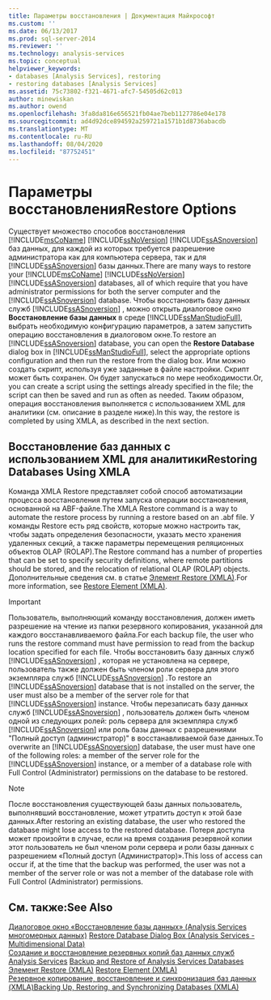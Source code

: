 ```yaml
---
title: Параметры восстановления | Документация Майкрософт
ms.custom: ''
ms.date: 06/13/2017
ms.prod: sql-server-2014
ms.reviewer: ''
ms.technology: analysis-services
ms.topic: conceptual
helpviewer_keywords:
- databases [Analysis Services], restoring
- restoring databases [Analysis Services]
ms.assetid: 75c73802-f321-4671-afc7-54505d62c013
author: minewiskan
ms.author: owend
ms.openlocfilehash: 3fa8da816e656521fb04ae7beb1127786e04e178
ms.sourcegitcommit: ad4d92dce894592a259721a1571b1d8736abacdb
ms.translationtype: MT
ms.contentlocale: ru-RU
ms.lasthandoff: 08/04/2020
ms.locfileid: "87752451"
---
```

# <a name="restore-options"></a><span data-ttu-id="5651d-102">Параметры восстановления</span><span class="sxs-lookup"><span data-stu-id="5651d-102">Restore Options</span></span>
  <span data-ttu-id="5651d-103">Существует множество способов восстановления [!INCLUDE[msCoName](../../includes/msconame-md.md)] [!INCLUDE[ssNoVersion](../../includes/ssnoversion-md.md)] [!INCLUDE[ssASnoversion](../../includes/ssasnoversion-md.md)] баз данных, для каждой из которых требуется разрешение администратора как для компьютера сервера, так и для [!INCLUDE[ssASnoversion](../../includes/ssasnoversion-md.md)] базы данных.</span><span class="sxs-lookup"><span data-stu-id="5651d-103">There are many ways to restore your [!INCLUDE[msCoName](../../includes/msconame-md.md)] [!INCLUDE[ssNoVersion](../../includes/ssnoversion-md.md)] [!INCLUDE[ssASnoversion](../../includes/ssasnoversion-md.md)] databases, all of which require that you have administrator permissions for both the server computer and the [!INCLUDE[ssASnoversion](../../includes/ssasnoversion-md.md)] database.</span></span> <span data-ttu-id="5651d-104">Чтобы восстановить базу данных служб [!INCLUDE[ssASnoversion](../../includes/ssasnoversion-md.md)] , можно открыть диалоговое окно **Восстановление базы данных** в среде [!INCLUDE[ssManStudioFull](../../includes/ssmanstudiofull-md.md)], выбрать необходимую конфигурацию параметров, а затем запустить операцию восстановления в диалоговом окне.</span><span class="sxs-lookup"><span data-stu-id="5651d-104">To restore an [!INCLUDE[ssASnoversion](../../includes/ssasnoversion-md.md)] database, you can open the **Restore Database** dialog box in [!INCLUDE[ssManStudioFull](../../includes/ssmanstudiofull-md.md)], select the appropriate options configuration and then run the restore from the dialog box.</span></span> <span data-ttu-id="5651d-105">Или можно создать скрипт, используя уже заданные в файле настройки. Скрипт может быть сохранен. Он будет запускаться по мере необходимости.</span><span class="sxs-lookup"><span data-stu-id="5651d-105">Or, you can create a script using the settings already specified in the file; the script can then be saved and run as often as needed.</span></span> <span data-ttu-id="5651d-106">Таким образом, операция восстановления выполняется с использованием XML для аналитики (см. описание в разделе ниже).</span><span class="sxs-lookup"><span data-stu-id="5651d-106">In this way, the restore is completed by using XMLA, as described in the next section.</span></span>  
  
## <a name="restoring-databases-using-xmla"></a><span data-ttu-id="5651d-107">Восстановление баз данных с использованием XML для аналитики</span><span class="sxs-lookup"><span data-stu-id="5651d-107">Restoring Databases Using XMLA</span></span>  
 <span data-ttu-id="5651d-108">Команда XMLA Restore представляет собой способ автоматизации процесса восстановления путем запуска операции восстановления, основанной на ABF-файле.</span><span class="sxs-lookup"><span data-stu-id="5651d-108">The XMLA Restore command is a way to automate the restore process by running a restore based on an .abf file.</span></span> <span data-ttu-id="5651d-109">У команды Restore есть ряд свойств, которые можно настроить так, чтобы задать определения безопасности, указать место хранения удаленных секций, а также параметры перемещения реляционных объектов OLAP (ROLAP).</span><span class="sxs-lookup"><span data-stu-id="5651d-109">The Restore command has a number of properties that can be set to specify security definitions, where remote partitions should be stored, and the relocation of relational OLAP (ROLAP) objects.</span></span> <span data-ttu-id="5651d-110">Дополнительные сведения см. в статье [Элемент Restore (XMLA)](https://docs.microsoft.com/bi-reference/xmla/xml-elements-commands/restore-element-xmla).</span><span class="sxs-lookup"><span data-stu-id="5651d-110">For more information, see [Restore Element &#40;XMLA&#41;](https://docs.microsoft.com/bi-reference/xmla/xml-elements-commands/restore-element-xmla).</span></span>  
  
> [!IMPORTANT]  
>  <span data-ttu-id="5651d-111">Пользователь, выполняющий команду восстановления, должен иметь разрешение на чтение из папки резервного копирования, указанной для каждого восстанавливаемого файла.</span><span class="sxs-lookup"><span data-stu-id="5651d-111">For each backup file, the user who runs the restore command must have permission to read from the backup location specified for each file.</span></span> <span data-ttu-id="5651d-112">Чтобы восстановить базу данных служб [!INCLUDE[ssASnoversion](../../includes/ssasnoversion-md.md)] , которая не установлена на сервере, пользователь также должен быть членом роли сервера для этого экземпляра служб [!INCLUDE[ssASnoversion](../../includes/ssasnoversion-md.md)] .</span><span class="sxs-lookup"><span data-stu-id="5651d-112">To restore an [!INCLUDE[ssASnoversion](../../includes/ssasnoversion-md.md)] database that is not installed on the server, the user must also be a member of the server role for that [!INCLUDE[ssASnoversion](../../includes/ssasnoversion-md.md)] instance.</span></span> <span data-ttu-id="5651d-113">Чтобы перезаписать базу данных служб [!INCLUDE[ssASnoversion](../../includes/ssasnoversion-md.md)] , пользователь должен быть членом одной из следующих ролей: роль сервера для экземпляра служб [!INCLUDE[ssASnoversion](../../includes/ssasnoversion-md.md)] или роль базы данных с разрешениями "Полный доступ (администратор)" в восстанавливаемой базе данных.</span><span class="sxs-lookup"><span data-stu-id="5651d-113">To overwrite an [!INCLUDE[ssASnoversion](../../includes/ssasnoversion-md.md)] database, the user must have one of the following roles: a member of the server role for the [!INCLUDE[ssASnoversion](../../includes/ssasnoversion-md.md)] instance, or a member of a database role with Full Control (Administrator) permissions on the database to be restored.</span></span>  
  
> [!NOTE]  
>  <span data-ttu-id="5651d-114">После восстановления существующей базы данных пользователь, выполнявший восстановление, может утратить доступ к этой базе данных.</span><span class="sxs-lookup"><span data-stu-id="5651d-114">After restoring an existing database, the user who restored the database might lose access to the restored database.</span></span> <span data-ttu-id="5651d-115">Потеря доступа может произойти в случае, если на время создания резервной копии этот пользователь не был членом роли сервера и роли базы данных с разрешением «Полный доступ (Администратор)».</span><span class="sxs-lookup"><span data-stu-id="5651d-115">This loss of access can occur if, at the time that the backup was performed, the user was not a member of the server role or was not a member of the database role with Full Control (Administrator) permissions.</span></span>  
  
## <a name="see-also"></a><span data-ttu-id="5651d-116">См. также:</span><span class="sxs-lookup"><span data-stu-id="5651d-116">See Also</span></span>  
 <span data-ttu-id="5651d-117">[Диалоговое окно «Восстановление базы данных» &#40;Analysis Services многомерных данных&#41;](../restore-database-dialog-box-analysis-services-multidimensional-data.md) </span><span class="sxs-lookup"><span data-stu-id="5651d-117">[Restore Database Dialog Box &#40;Analysis Services - Multidimensional Data&#41;](../restore-database-dialog-box-analysis-services-multidimensional-data.md) </span></span>  
 <span data-ttu-id="5651d-118">[Создание и восстановление резервных копий баз данных служб Analysis Services](backup-and-restore-of-analysis-services-databases.md) </span><span class="sxs-lookup"><span data-stu-id="5651d-118">[Backup and Restore of Analysis Services Databases](backup-and-restore-of-analysis-services-databases.md) </span></span>  
 <span data-ttu-id="5651d-119">[Элемент Restore &#40;XMLA&#41;](https://docs.microsoft.com/bi-reference/xmla/xml-elements-commands/restore-element-xmla) </span><span class="sxs-lookup"><span data-stu-id="5651d-119">[Restore Element &#40;XMLA&#41;](https://docs.microsoft.com/bi-reference/xmla/xml-elements-commands/restore-element-xmla) </span></span>  
 [<span data-ttu-id="5651d-120">Резервное копирование, восстановление и синхронизация баз данных (XMLA)</span><span class="sxs-lookup"><span data-stu-id="5651d-120">Backing Up, Restoring, and Synchronizing Databases &#40;XMLA&#41;</span></span>](../multidimensional-models-scripting-language-assl-xmla/backing-up-restoring-and-synchronizing-databases-xmla.md)  
  
  
